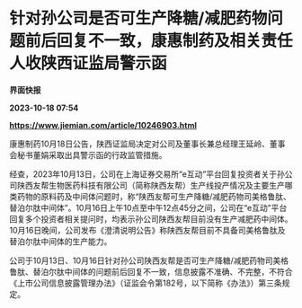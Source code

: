 # 针对孙公司是否可生产降糖/减肥药物问题前后回复不一致，康惠制药及相关责任人收陕西证监局警示函
**界面快报**

**2023-10-18 07:54**

**https://www.jiemian.com/article/10246903.html**

康惠制药10月18日公告，陕西证监局决定对公司及董事长兼总经理王延岭、董事会秘书董娟采取出具警示函的行政监管措施。

经查，2023年10月13日，公司在上海证券交易所“e互动”平台回复投资者关于孙公司陕西友帮生物医药科技有限公司（简称陕西友帮）生产线投产情况及主要生产哪类药物的原料药及中间体问题时，称“陕西友帮可生产降糖/减肥药物司美格鲁肽、替泊尔肽中间体”。10月16日上午10点至中午12点45分之间，公司在“e互动”平台回复多个投资者相关提问时，均表示孙公司陕西友帮目前没有生产减肥药中间体。10月16日晚间，公司发布《澄清说明公告》称陕西友帮目前不具备司美格鲁肽及替泊尔肽中间体的生产能力。

公司于10月13日、10月16日针对孙公司陕西友帮是否可生产降糖/减肥药物司美格鲁肽、替泊尔肽中间体的问题前后回复不一致，信息披露不准确、不完整，不符合《上市公司信息披露管理办法》（证监会令第182号，以下简称《办法》）第三条规定。